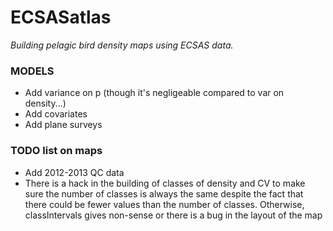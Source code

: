 
# ECSASatlas

*Building pelagic bird density maps using ECSAS data.*


### MODELS

- Add variance on p (though it's negligeable compared to var on density...)
- Add covariates
- Add plane surveys

### TODO list on maps

- Add 2012-2013 QC data
- There is a hack in the building of classes of density and CV to make sure the number of classes is always the same despite the fact that there could be fewer values than the number of classes. Otherwise, classIntervals gives non-sense or there is a bug in the layout of the map

